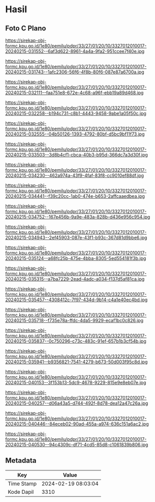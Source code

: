 # Hasil

## Foto C Plano

https://sirekap-obj-formc.kpu.go.id/1e80/pemilu/pdpr/33/27/01/20/10/3327012010017-20240215-031552--6af3d622-8961-4a4a-9fa2-951ccee7f40e.jpg

https://sirekap-obj-formc.kpu.go.id/1e80/pemilu/pdpr/33/27/01/20/10/3327012010017-20240215-031743--1afc2306-56f6-4f8b-80f6-087e87a6700a.jpg

https://sirekap-obj-formc.kpu.go.id/1e80/pemilu/pdpr/33/27/01/20/10/3327012010017-20240215-032111--faa751e8-672e-4c68-a96f-ebb19a89d468.jpg

https://sirekap-obj-formc.kpu.go.id/1e80/pemilu/pdpr/33/27/01/20/10/3327012010017-20240215-032258--b194c731-c8b1-4443-9458-9abe1a05f50c.jpg

https://sirekap-obj-formc.kpu.go.id/1e80/pemilu/pdpr/33/27/01/20/10/3327012010017-20240215-032555--04b50126-1393-4792-80bf-d5bc9bf11f73.jpg

https://sirekap-obj-formc.kpu.go.id/1e80/pemilu/pdpr/33/27/01/20/10/3327012010017-20240215-033503--3d8b4cf1-cbca-40b3-b95d-366dc7a3d30f.jpg

https://sirekap-obj-formc.kpu.go.id/1e80/pemilu/pdpr/33/27/01/20/10/3327012010017-20240215-034230--462a974a-43f9-4faf-83f8-cc9010ef88df.jpg

https://sirekap-obj-formc.kpu.go.id/1e80/pemilu/pdpr/33/27/01/20/10/3327012010017-20240215-034441--f39c20cc-1ab0-474e-b653-2affcaaedbea.jpg

https://sirekap-obj-formc.kpu.go.id/1e80/pemilu/pdpr/33/27/01/20/10/3327012010017-20240215-034752--167e456b-9a9e-483a-828b-d436e956c954.jpg

https://sirekap-obj-formc.kpu.go.id/1e80/pemilu/pdpr/33/27/01/20/10/3327012010017-20240215-034943--2ef45903-087e-43f1-b93c-367d81d9bbe6.jpg

https://sirekap-obj-formc.kpu.go.id/1e80/pemilu/pdpr/33/27/01/20/10/3327012010017-20240215-035124--a68fc25b-475e-4bba-8305-5ed554181f3b.jpg

https://sirekap-obj-formc.kpu.go.id/1e80/pemilu/pdpr/33/27/01/20/10/3327012010017-20240215-035315--a7ba7229-2ead-4adc-a034-f137d5af81ca.jpg

https://sirekap-obj-formc.kpu.go.id/1e80/pemilu/pdpr/33/27/01/20/10/3327012010017-20240215-035457--4308412c-7f97-434d-9b14-c4a1e40ec4bd.jpg

https://sirekap-obj-formc.kpu.go.id/1e80/pemilu/pdpr/33/27/01/20/10/3327012010017-20240215-035718--f735e78a-ffdc-4da5-9929-ecaf1bc0c826.jpg

https://sirekap-obj-formc.kpu.go.id/1e80/pemilu/pdpr/33/27/01/20/10/3327012010017-20240215-035837--0c750296-c73c-483c-91ef-657b1b3cf54b.jpg

https://sirekap-obj-formc.kpu.go.id/1e80/pemilu/pdpr/33/27/01/20/10/3327012010017-20240215-035941--b9356821-7541-4279-b673-50d003f95c8d.jpg

https://sirekap-obj-formc.kpu.go.id/1e80/pemilu/pdpr/33/27/01/20/10/3327012010017-20240215-040153--3f153b13-5dc9-4678-9229-815e9e8eb07e.jpg

https://sirekap-obj-formc.kpu.go.id/1e80/pemilu/pdpr/33/27/01/20/10/3327012010017-20240215-040257--d06a43a5-d744-492f-8d78-dea12a47c26a.jpg

https://sirekap-obj-formc.kpu.go.id/1e80/pemilu/pdpr/33/27/01/20/10/3327012010017-20240215-040446--84eceb02-90ad-455a-a974-636c151a6ac2.jpg

https://sirekap-obj-formc.kpu.go.id/1e80/pemilu/pdpr/33/27/01/20/10/3327012010017-20240215-040530--94c4309c-df71-4cd5-85d8-c1061839b806.jpg


## Metadata

| Key        | Value               |
| ---------- | ------------------- |
| Time Stamp | 2024-02-19 08:03:04 |
| Kode Dapil | 3310                |



